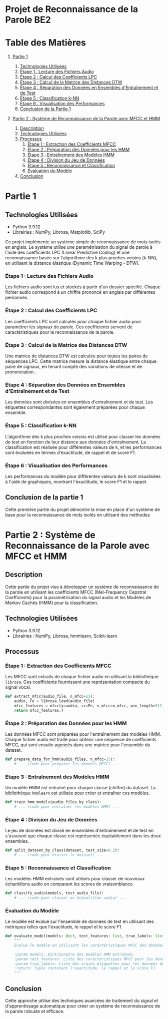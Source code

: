 # Projet de Reconnaissance de la Parole BE2


# Table des Matières
1. [Partie 1](#partie-1)
   1. [Technologies Utilisées](#technologies-utilisées)
   2. [Étape 1 : Lecture des Fichiers Audio](#étape-1--lecture-des-fichiers-audio)
   3. [Étape 2 : Calcul des Coefficients LPC](#étape-2--calcul-des-coefficients-lpc)
   4. [Étape 3 : Calcul de la Matrice des Distances DTW](#étape-3--calcul-de-la-matrice-des-distances-dtw)
   5. [Étape 4 : Séparation des Données en Ensembles d'Entraînement et de Test](#étape-4--séparation-des-données-en-ensembles-dentraînement-et-de-test)
   6. [Étape 5 : Classification k-NN](#étape-5--classification-k-nn)
   7. [Étape 6 : Visualisation des Performances](#étape-6--visualisation-des-performances)
   8. [Conclusion de la Partie 1](#conclusion-de-la-partie-1)

2. [Partie 2 : Système de Reconnaissance de la Parole avec MFCC et HMM](#partie-2--système-de-reconnaissance-de-la-parole-avec-mfcc-et-hmm)
   1. [Description](#description)
   2. [Technologies Utilisées](#technologies-utilisées-1)
   3. [Processus](#processus)
       1. [Étape 1 : Extraction des Coefficients MFCC](#étape-1--extraction-des-coefficients-mfcc)
       2. [Étape 2 : Préparation des Données pour les HMM](#étape-2--préparation-des-données-pour-les-hmm)
       3. [Étape 3 : Entraînement des Modèles HMM](#étape-3--entraînement-des-modèles-hmm)
       4. [Étape 4 : Division du Jeu de Données](#étape-4--division-du-jeu-de-données)
       5. [Étape 5 : Reconnaissance et Classification](#étape-5--reconnaissance-et-classification)
       6. [Évaluation du Modèle](#évaluation-du-modèle)
   4. [Conclusion](#conclusion)



# Partie 1

## Technologies Utilisées
- Python 3.9.12
- Librairies : NumPy, Librosa, Matplotlib, SciPy

Ce projet implémente un système simple de reconnaissance de mots isolés en anglais. Le système utilise une paramétrisation du signal de parole à l'aide des coefficients LPC (Linear Predictive Coding) et une reconnaissance basée sur l'algorithme des k plus proches voisins (k-NN), en utilisant la distance élastique (Dynamic Time Warping - DTW).

### Étape 1 : Lecture des Fichiers Audio
Les fichiers audio sont lus et stockés à partir d'un dossier spécifié. Chaque fichier audio correspond à un chiffre prononcé en anglais par différentes personnes.

### Étape 2 : Calcul des Coefficients LPC
Les coefficients LPC sont calculés pour chaque fichier audio pour paramétrer les signaux de parole. Ces coefficients servent de caractéristiques pour la reconnaissance de la parole.

### Étape 3 : Calcul de la Matrice des Distances DTW
Une matrice de distances DTW est calculée pour toutes les paires de séquences LPC. Cette matrice mesure la distance élastique entre chaque paire de signaux, en tenant compte des variations de vitesse et de prononciation.

### Étape 4 : Séparation des Données en Ensembles d'Entraînement et de Test
Les données sont divisées en ensembles d'entraînement et de test. Les étiquettes correspondantes sont également préparées pour chaque ensemble.

### Étape 5 : Classification k-NN
L'algorithme des k plus proches voisins est utilisé pour classer les données de test en fonction de leur distance aux données d'entraînement. La classification est réalisée pour différentes valeurs de k, et les performances sont évaluées en termes d'exactitude, de rappel et de score F1.

### Étape 6 : Visualisation des Performances
Les performances du modèle pour différentes valeurs de k sont visualisées à l'aide de graphiques, montrant l'exactitude, le score F1 et le rappel.


## Conclusion de la partie 1
Cette première partie du projet démontre la mise en place d'un système de base pour la reconnaissance de mots isolés en utilisant des méthodes


# Partie 2 : Système de Reconnaissance de la Parole avec MFCC et HMM

## Description
Cette partie du projet vise à développer un système de reconnaissance de la parole en utilisant les coefficients MFCC (Mel-Frequency Cepstral Coefficients) pour la paramétrisation du signal audio et les Modèles de Markov Cachés (HMM) pour la classification. 


## Technologies Utilisées
- Python 3.9.12
- Librairies : NumPy, Librosa, hmmlearn, Scikit-learn

## Processus

### Étape 1 : Extraction des Coefficients MFCC
Les MFCC sont extraits de chaque fichier audio en utilisant la bibliothèque `librosa`. Ces coefficients fournissent une représentation compacte du signal vocal.

```python
def extract_mfcc(audio_file, n_mfcc=15):
    audio, Fe = librosa.load(audio_file)
    mfcc_features = mfcc(y=audio, sr=Fe, n_mfcc=n_mfcc, win_length=512, hop_length=512//2)
    return mfcc_features.T
```

### Étape 2 : Préparation des Données pour les HMM
Les données MFCC sont préparées pour l'entraînement des modèles HMM. Chaque fichier audio est traité pour obtenir une séquence de coefficients MFCC, qui sont ensuite agencés dans une matrice pour l'ensemble du dataset.

```python
def prepare_data_for_hmm(audio_files, n_mfcc=15):
    # ... (code pour préparer les données MFCC) ...
```

### Étape 3 : Entraînement des Modèles HMM
Un modèle HMM est entraîné pour chaque classe (chiffre) du dataset. La bibliothèque `hmmlearn` est utilisée pour créer et entraîner ces modèles.

```python
def train_hmm_models(audio_files_by_class):
    # ... (code pour entraîner les modèles HMM) ...
```

### Étape 4 : Division du Jeu de Données
Le jeu de données est divisé en ensembles d'entraînement et de test en s'assurant que chaque classe est représentée équitablement dans les deux ensembles.

```python
def split_dataset_by_class(dataset, test_size=0.2):
    # ... (code pour diviser le dataset) ...
```

### Étape 5 : Reconnaissance et Classification
Les modèles HMM entraînés sont utilisés pour classer de nouveaux échantillons audio en comparant les scores de vraisemblance.

```python
def classify_audio(models, test_audio_file):
    # ... (code pour classer un échantillon audio) ...
```

### Évaluation du Modèle
Le modèle est évalué sur l'ensemble de données de test en utilisant des métriques telles que l'exactitude, le rappel et le score F1.

```python
def evaluate_model(models: dict, test_features: list, true_labels: list) -> tuple[float, float, float]:
    """
    Évalue le modèle en utilisant les caractéristiques MFCC des données de test.

    :param models: Dictionnaire des modèles HMM entraînés.
    :param test_features: Liste des caractéristiques MFCC pour les données de test.
    :param true_labels: Liste des vraies étiquettes pour les données de test.
    :return: Tuple contenant l'exactitude, le rappel et le score F1.
    """
```

## Conclusion
Cette approche utilise des techniques avancées de traitement du signal et d'apprentissage automatique pour créer un système de reconnaissance de la parole robuste et efficace.
```